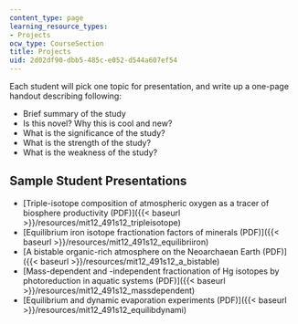 ```yaml
---
content_type: page
learning_resource_types:
- Projects
ocw_type: CourseSection
title: Projects
uid: 2d02df90-dbb5-485c-e052-d544a607ef54
---
```


Each student will pick one topic for presentation, and write up a one-page handout describing following:

*   Brief summary of the study
*   Is this novel? Why this is cool and new?
*   What is the significance of the study?
*   What is the strength of the study?
*   What is the weakness of the study?

Sample Student Presentations
----------------------------

*   [Triple-isotope composition of atmospheric oxygen as a tracer of biosphere productivity (PDF)]({{< baseurl >}}/resources/mit12_491s12_tripleisotope)
*   [Equilibrium iron isotope fractionation factors of minerals (PDF)]({{< baseurl >}}/resources/mit12_491s12_equilibriiron)
*   [A bistable organic-rich atmosphere on the Neoarchaean Earth (PDF)]({{< baseurl >}}/resources/mit12_491s12_a_bistable)
*   [Mass-dependent and -independent fractionation of Hg isotopes by photoreduction in aquatic systems (PDF)]({{< baseurl >}}/resources/mit12_491s12_massdependent)
*   [Equilibrium and dynamic evaporation experiments (PDF)]({{< baseurl >}}/resources/mit12_491s12_equilibdynami)